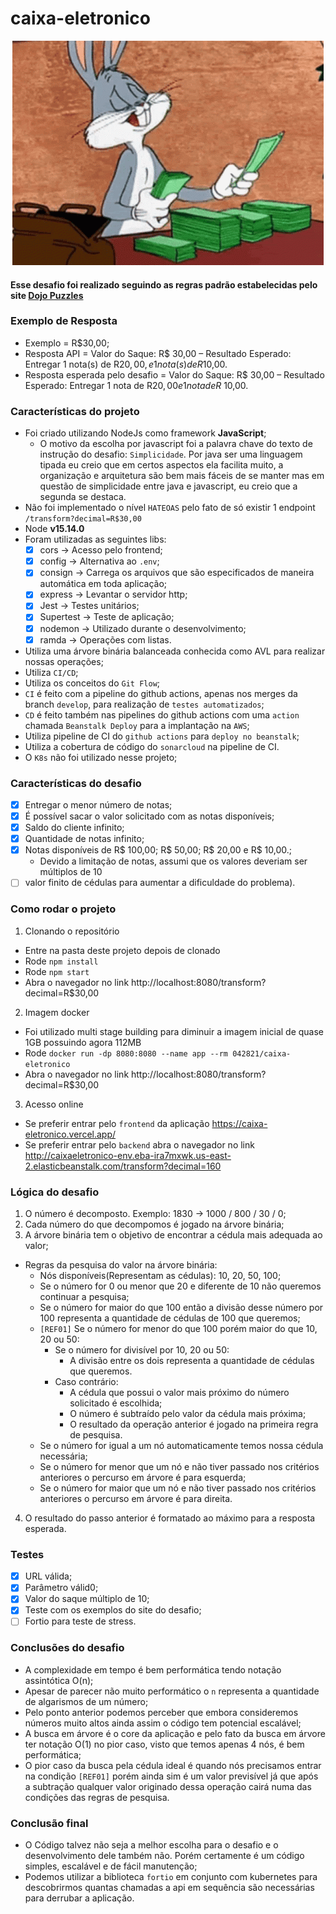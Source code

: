 # caixa-eletronico

<div style="text-align:center"><img src="https://github.com/ThalesGabriel/caixa-eletronico/blob/main/public/tenor.gif" alt="Money"/></div>

#### Esse desafio foi realizado seguindo as regras padrão estabelecidas pelo site [Dojo Puzzles](https://dojopuzzles.com/problems/caixa-eletronico/)

### Exemplo de Resposta

- Exemplo = R$30,00;
- Resposta API = Valor do Saque: R$ 30,00 – Resultado Esperado: Entregar 1 nota(s) de R$20,00, e 1 nota(s) de R$10,00.
- Resposta esperada pelo desafio = Valor do Saque: R$ 30,00 – Resultado Esperado: Entregar 1 nota de R$20,00 e 1 nota de R$ 10,00.

### Características do projeto

- Foi criado utilizando NodeJs como framework **JavaScript**;
  - O motivo da escolha por javascript foi a palavra chave do texto de instrução do desafio: `Simplicidade`. Por java ser uma linguagem tipada eu creio que em certos aspectos ela facilita muito, a organização e arquitetura são bem mais fáceis de se manter mas em questão de simplicidade entre java e javascript, eu creio que a segunda se destaca.
- Não foi implementado o nível `HATEOAS` pelo fato de só existir 1 endpoint `/transform?decimal=R$30,00`
- Node **v15.14.0**
- Foram utilizadas as seguintes libs:
  - [x] cors -> Acesso pelo frontend;
  - [x] config -> Alternativa ao `.env`;
  - [x] consign -> Carrega os arquivos que são especificados de maneira automática em toda aplicação;
  - [x] express -> Levantar o servidor http;
  - [x] Jest -> Testes unitários;
  - [x] Supertest -> Teste de aplicação;
  - [x] nodemon -> Utilizado durante o desenvolvimento;
  - [x] ramda -> Operações com listas.
- Utiliza uma árvore binária balanceada conhecida como AVL para realizar nossas operações;
- Utiliza `CI/CD`;
- Utiliza os conceitos do `Git Flow`;
- `CI` é feito com a pipeline do github actions, apenas nos merges da branch `develop`, para realização de `testes automatizados`;
- `CD` é feito também nas pipelines do github actions com uma `action` chamada `Beanstalk Deploy` para a implantação na `AWS`;
- Utiliza pipeline de CI do `github actions` para `deploy no beanstalk`;
- Utiliza a cobertura de código do `sonarcloud` na pipeline de CI.
- O `K8s` não foi utilizado nesse projeto;

### Características do desafio
- [x] Entregar o menor número de notas;
- [x] É possível sacar o valor solicitado com as notas disponíveis;
- [x] Saldo do cliente infinito;
- [x] Quantidade de notas infinito;
- [x] Notas disponíveis de R$ 100,00; R$ 50,00; R$ 20,00 e R$ 10,00.;
  - Devido a limitação de notas, assumi que os valores deveriam ser múltiplos de 10
- [ ] valor finito de cédulas para aumentar a dificuldade do problema).

### Como rodar o projeto

1. Clonando o repositório
  - Entre na pasta deste projeto depois de clonado
  - Rode `npm install`
  - Rode `npm start`
  - Abra o navegador no link http://localhost:8080/transform?decimal=R$30,00

2. Imagem docker
  - Foi utilizado multi stage building para diminuir a imagem inicial de quase 1GB possuindo agora 112MB
  - Rode `docker run -dp 8080:8080 --name app --rm 042821/caixa-eletronico`
  - Abra o navegador no link http://localhost:8080/transform?decimal=R$30,00

3. Acesso online
  - Se preferir entrar pelo `frontend` da aplicação https://caixa-eletronico.vercel.app/
  - Se preferir entrar pelo `backend` abra o navegador no link http://caixaeletronico-env.eba-ira7mxwk.us-east-2.elasticbeanstalk.com/transform?decimal=160

### Lógica do desafio

1. O número é decomposto. Exemplo: 1830 -> 1000 / 800 / 30 / 0;
2. Cada número do que decompomos é jogado na árvore binária;
3. A árvore binária tem o objetivo de encontrar a cédula mais adequada ao valor;
  - Regras da pesquisa do valor na árvore binária:
    - Nós disponíveis(Representam as cédulas): 10, 20, 50, 100;
    - Se o número for 0 ou menor que 20 e diferente de 10 não queremos continuar a pesquisa;
    - Se o número for maior do que 100 então a divisão desse número por 100 representa a quantidade de cédulas de 100 que queremos;
    - `[REF01]` Se o número for menor do que 100 porém maior do que 10, 20 ou 50:
      - Se o número for divisível por 10, 20 ou 50:
        - A divisão entre os dois representa a quantidade de cédulas que queremos.
      - Caso contrário:
        - A cédula que possui o valor mais próximo do número solicitado é escolhida;
        - O número é subtraído pelo valor da cédula mais próxima;
        - O resultado da operação anterior é jogado na primeira regra de pesquisa.
    - Se o número for igual a um nó automaticamente temos nossa cédula necessária;
    - Se o número for menor que um nó e não tiver passado nos critérios anteriores o percurso em árvore é para esquerda;
    - Se o número for maior que um nó e não tiver passado nos critérios anteriores o percurso em árvore é para direita.
4. O resultado do passo anterior é formatado ao máximo para a resposta esperada.

### Testes

- [x] URL válida;
- [x] Parâmetro válid0;
- [x] Valor do saque múltiplo de 10;
- [x] Teste com os exemplos do site do desafio;
- [ ] Fortio para teste de stress.

### Conclusões do desafio

- A complexidade em tempo é bem performática tendo notação assintótica O(n);
- Apesar de parecer não muito performático o `n` representa a quantidade de algarismos de um número;
- Pelo ponto anterior podemos perceber que embora consideremos números muito altos ainda assim o código tem potencial escalável;
- A busca em árvore é o core da aplicação e pelo fato da busca em árvore ter notação O(1) no pior caso, visto que temos apenas 4 nós, é bem performática;
- O pior caso da busca pela cédula ideal é quando nós precisamos entrar na condição `[REF01]` porém ainda sim é um valor previsível já que após a subtração qualquer valor originado dessa operação cairá numa das condições das regras de pesquisa.

### Conclusão final

- O Código talvez não seja a melhor escolha para o desafio e o desenvolvimento dele também não. Porém certamente é um código simples, escalável e de fácil manutenção;
- Podemos utilizar a biblioteca `fortio` em conjunto com kubernetes para descobrirmos quantas chamadas a api em sequência são necessárias para derrubar a aplicação.